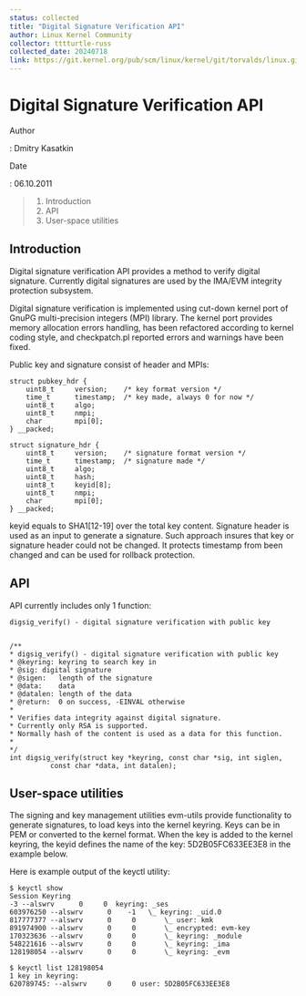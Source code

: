 ```yaml
---
status: collected
title: "Digital Signature Verification API"
author: Linux Kernel Community
collector: tttturtle-russ
collected_date: 20240718
link: https://git.kernel.org/pub/scm/linux/kernel/git/torvalds/linux.git/tree/Documentation/security/digsig.rst
---
```


# Digital Signature Verification API

Author

:   Dmitry Kasatkin

Date

:   06.10.2011

> 1.  Introduction
> 2.  API
> 3.  User-space utilities

## Introduction

Digital signature verification API provides a method to verify digital
signature. Currently digital signatures are used by the IMA/EVM
integrity protection subsystem.

Digital signature verification is implemented using cut-down kernel port
of GnuPG multi-precision integers (MPI) library. The kernel port
provides memory allocation errors handling, has been refactored
according to kernel coding style, and checkpatch.pl reported errors and
warnings have been fixed.

Public key and signature consist of header and MPIs:

    struct pubkey_hdr {
        uint8_t     version;    /* key format version */
        time_t      timestamp;  /* key made, always 0 for now */
        uint8_t     algo;
        uint8_t     nmpi;
        char        mpi[0];
    } __packed;

    struct signature_hdr {
        uint8_t     version;    /* signature format version */
        time_t      timestamp;  /* signature made */
        uint8_t     algo;
        uint8_t     hash;
        uint8_t     keyid[8];
        uint8_t     nmpi;
        char        mpi[0];
    } __packed;

keyid equals to SHA1\[12-19\] over the total key content. Signature
header is used as an input to generate a signature. Such approach
insures that key or signature header could not be changed. It protects
timestamp from been changed and can be used for rollback protection.

## API

API currently includes only 1 function:

    digsig_verify() - digital signature verification with public key


    /**
    * digsig_verify() - digital signature verification with public key
    * @keyring: keyring to search key in
    * @sig: digital signature
    * @sigen:   length of the signature
    * @data:    data
    * @datalen: length of the data
    * @return:  0 on success, -EINVAL otherwise
    *
    * Verifies data integrity against digital signature.
    * Currently only RSA is supported.
    * Normally hash of the content is used as a data for this function.
    *
    */
    int digsig_verify(struct key *keyring, const char *sig, int siglen,
              const char *data, int datalen);

## User-space utilities

The signing and key management utilities evm-utils provide functionality
to generate signatures, to load keys into the kernel keyring. Keys can
be in PEM or converted to the kernel format. When the key is added to
the kernel keyring, the keyid defines the name of the key:
5D2B05FC633EE3E8 in the example below.

Here is example output of the keyctl utility:

    $ keyctl show
    Session Keyring
    -3 --alswrv      0     0  keyring: _ses
    603976250 --alswrv      0    -1   \_ keyring: _uid.0
    817777377 --alswrv      0     0       \_ user: kmk
    891974900 --alswrv      0     0       \_ encrypted: evm-key
    170323636 --alswrv      0     0       \_ keyring: _module
    548221616 --alswrv      0     0       \_ keyring: _ima
    128198054 --alswrv      0     0       \_ keyring: _evm

    $ keyctl list 128198054
    1 key in keyring:
    620789745: --alswrv     0     0 user: 5D2B05FC633EE3E8
